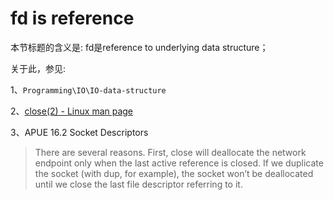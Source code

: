 # fd is reference

本节标题的含义是: fd是reference to underlying data structure；

关于此，参见: 

1、`Programming\IO\IO-data-structure`

2、[close(2) - Linux man page](https://linux.die.net/man/2/close)

3、APUE 16.2 Socket Descriptors

> There are several reasons. First, close will deallocate the network endpoint only when the last active reference is closed. If we duplicate the socket (with dup, for example), the socket won’t be deallocated until we close the last file descriptor referring to it.

